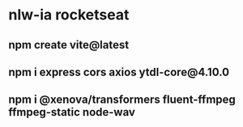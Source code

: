 # nlw-ia rocketseat



 
<h2><span>npm create vite@latest</span></h2>
<h2><span>npm i express cors axios ytdl-core@4.10.0</span></h2>
<h2><span>npm i @xenova/transformers fluent-ffmpeg ffmpeg-static node-wav</span></h2>




